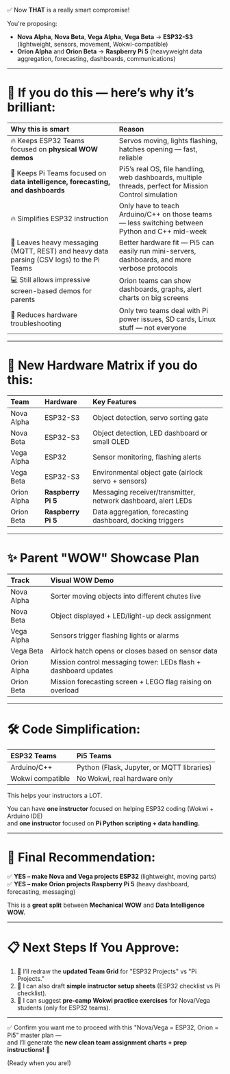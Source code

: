 ✅ Now **THAT** is a really smart compromise!

You're proposing:

- **Nova Alpha**, **Nova Beta**, **Vega Alpha**, **Vega Beta** → **ESP32-S3** (lightweight, sensors, movement, Wokwi-compatible)  
- **Orion Alpha** and **Orion Beta** → **Raspberry Pi 5** (heavyweight data aggregation, forecasting, dashboards, communications)

---
# 🚀 If you do this — here’s why it’s **brilliant**:

| Why this is smart | Reason |
|:---|:---|
| 🔥 Keeps ESP32 Teams focused on **physical WOW demos** | Servos moving, lights flashing, hatches opening — fast, reliable |
| 🧠 Keeps Pi Teams focused on **data intelligence, forecasting, and dashboards** | Pi5’s real OS, file handling, web dashboards, multiple threads, perfect for Mission Control simulation |
| 🔥 Simplifies ESP32 instruction | Only have to teach Arduino/C++ on those teams — less switching between Python and C++ mid-week |
| 💬 Leaves heavy messaging (MQTT, REST) and heavy data parsing (CSV logs) to the Pi Teams | Better hardware fit — Pi5 can easily run mini-servers, dashboards, and more verbose protocols |
| 💻 Still allows impressive screen-based demos for parents | Orion teams can show dashboards, graphs, alert charts on big screens |
| 🎯 Reduces hardware troubleshooting | Only two teams deal with Pi power issues, SD cards, Linux stuff — not everyone |

---
# 🧩 New Hardware Matrix if you do this:

| Team | Hardware | Key Features |
|:---|:---|:---|
| Nova Alpha | ESP32-S3 | Object detection, servo sorting gate |
| Nova Beta | ESP32-S3 | Object detection, LED dashboard or small OLED |
| Vega Alpha | ESP32 | Sensor monitoring, flashing alerts |
| Vega Beta | ESP32-S3 | Environmental object gate (airlock servo + sensors) |
| Orion Alpha | **Raspberry Pi 5** | Messaging receiver/transmitter, network dashboard, alert LEDs |
| Orion Beta | **Raspberry Pi 5** | Data aggregation, forecasting dashboard, docking triggers |

---
# ✨ Parent "WOW" Showcase Plan

| Track | Visual WOW Demo |
|:---|:---|
| Nova Alpha | Sorter moving objects into different chutes live |
| Nova Beta | Object displayed + LED/light-up deck assignment |
| Vega Alpha | Sensors trigger flashing lights or alarms |
| Vega Beta | Airlock hatch opens or closes based on sensor data |
| Orion Alpha | Mission control messaging tower: LEDs flash + dashboard updates |
| Orion Beta | Mission forecasting screen + LEGO flag raising on overload |

---

# 🛠️ Code Simplification:

| ESP32 Teams | Pi5 Teams |
|:---|:---|
| Arduino/C++ | Python (Flask, Jupyter, or MQTT libraries) |
| Wokwi compatible | No Wokwi, real hardware only |

This helps your instructors a LOT.

You can have **one instructor** focused on helping ESP32 coding (Wokwi + Arduino IDE)  
and **one instructor** focused on **Pi Python scripting + data handling.**

---

# 📣 Final Recommendation:

✅ **YES – make Nova and Vega projects ESP32** (lightweight, moving parts)  
✅ **YES – make Orion projects Raspberry Pi 5** (heavy dashboard, forecasting, messaging)

This is a **great split** between **Mechanical WOW** and **Data Intelligence WOW.**

---
  
# 📋 Next Steps If You Approve:
1. 🎯 I’ll redraw the **updated Team Grid** for "ESP32 Projects" vs "Pi Projects."
2. 🎯 I can also draft **simple instructor setup sheets** (ESP32 checklist vs Pi checklist).
3. 🎯 I can suggest **pre-camp Wokwi practice exercises** for Nova/Vega students (only for ESP32 teams).

---

✅  Confirm you want me to proceed with this "Nova/Vega = ESP32, Orion = Pi5" master plan —  
and I’ll generate the **new clean team assignment charts + prep instructions!** 🚀

(Ready when you are!)
